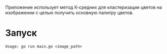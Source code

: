 Приложение использует метод К-средних для кластеризации цветов на изображении с целью получить основную палитру цветов.

# Запуск
```Usage: go run main.go <image_path>```
